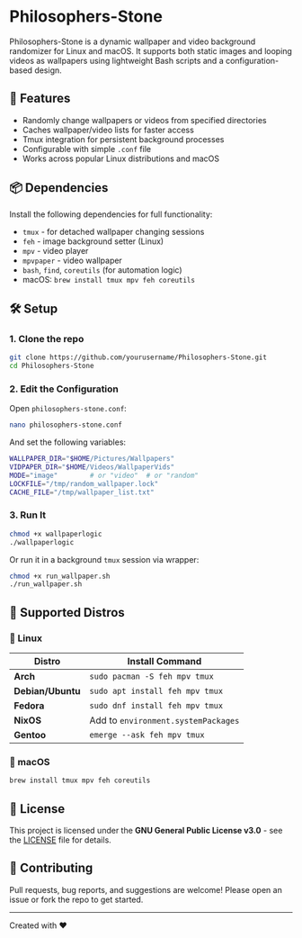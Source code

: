 # Philosophers-Stone

Philosophers-Stone is a dynamic wallpaper and video background randomizer for Linux and macOS. It supports both static images and looping videos as wallpapers using lightweight Bash scripts and a configuration-based design.

## 🚀 Features

- Randomly change wallpapers or videos from specified directories
- Caches wallpaper/video lists for faster access
- Tmux integration for persistent background processes
- Configurable with simple `.conf` file
- Works across popular Linux distributions and macOS

## 📦 Dependencies

Install the following dependencies for full functionality:

- `tmux` - for detached wallpaper changing sessions
- `feh` - image background setter (Linux)
- `mpv` - video player
- `mpvpaper` - video wallpaper
- `bash`, `find`, `coreutils` (for automation logic)
- macOS: `brew install tmux mpv feh coreutils`

## 🛠️ Setup

### 1. Clone the repo

```bash
git clone https://github.com/yourusername/Philosophers-Stone.git
cd Philosophers-Stone
```

### 2. Edit the Configuration

Open `philosophers-stone.conf`:

```bash
nano philosophers-stone.conf
```

And set the following variables:

```bash
WALLPAPER_DIR="$HOME/Pictures/Wallpapers"
VIDPAPER_DIR="$HOME/Videos/WallpaperVids"
MODE="image"        # or "video"  # or "random"
LOCKFILE="/tmp/random_wallpaper.lock"
CACHE_FILE="/tmp/wallpaper_list.txt"
```

### 3. Run It

```bash
chmod +x wallpaperlogic
./wallpaperlogic
```

Or run it in a background `tmux` session via wrapper:

```bash
chmod +x run_wallpaper.sh
./run_wallpaper.sh
```

## 🧪 Supported Distros

### 🐧 Linux

| Distro   | Install Command |
|----------|------------------|
| **Arch** | `sudo pacman -S feh mpv tmux` |
| **Debian/Ubuntu** | `sudo apt install feh mpv tmux` |
| **Fedora** | `sudo dnf install feh mpv tmux` |
| **NixOS** | Add to `environment.systemPackages` |
| **Gentoo** | `emerge --ask feh mpv tmux` |

### 🍏 macOS

```bash
brew install tmux mpv feh coreutils
```

## 📜 License

This project is licensed under the **GNU General Public License v3.0** - see the [LICENSE](LICENSE) file for details.

## 🙌 Contributing

Pull requests, bug reports, and suggestions are welcome! Please open an issue or fork the repo to get started.

---

Created with ❤️
